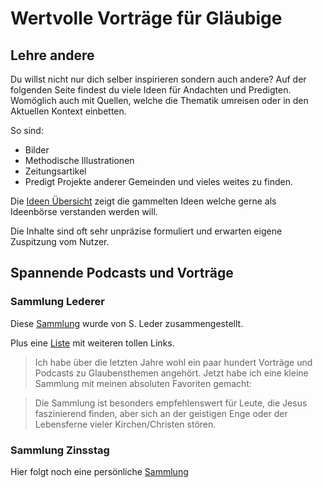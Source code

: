 # Wertvolle Vorträge für Gläubige

## Lehre andere
Du willst nicht nur dich selber inspirieren sondern auch andere? 
Auf der folgenden Seite findest du viele Ideen für Andachten und Predigten. Womöglich auch mit Quellen, welche die Thematik umreisen oder in den Aktuellen Kontext einbetten.

So sind:
* Bilder
* Methodische Illustrationen
* Zeitungsartikel
* Predigt Projekte anderer Gemeinden
 und vieles weites zu finden.

 Die [Ideen Übersicht](AndachtsundPredigtIdeen.md) zeigt die gammelten Ideen welche gerne als Ideenbörse verstanden werden will. 

 Die Inhalte sind oft sehr unpräzise formuliert und erwarten eigene Zuspitzung vom Nutzer.

## Spannende Podcasts und Vorträge
### Sammlung Lederer
Diese [Sammlung](https://polybox.ethz.ch/index.php/s/AfaCYNT6YJl29O9?path=%2F) wurde von S. Leder zusammengestellt.

Plus eine [Liste](Weblinks/WeblinksLederer.md) mit weiteren tollen Links.

>Ich habe über die letzten Jahre wohl ein paar hundert Vorträge und Podcasts zu Glaubensthemen angehört. Jetzt habe ich eine kleine Sammlung mit meinen absoluten Favoriten gemacht:

>Die Sammlung ist besonders empfehlenswert für Leute, die Jesus faszinierend finden, aber sich an der geistigen Enge oder der Lebensferne vieler Kirchen/Christen stören.

### Sammlung Zinsstag
Hier folgt noch eine persönliche [Sammlung](Pers-Clip-Sammlung.md)




